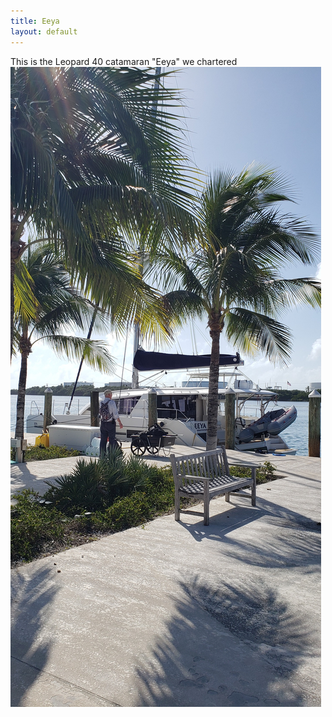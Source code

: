 ```yaml
---
title: Eeya
layout: default
---
```

This is the Leopard 40 catamaran "Eeya" we chartered
![](Sailboat2.jpg)
